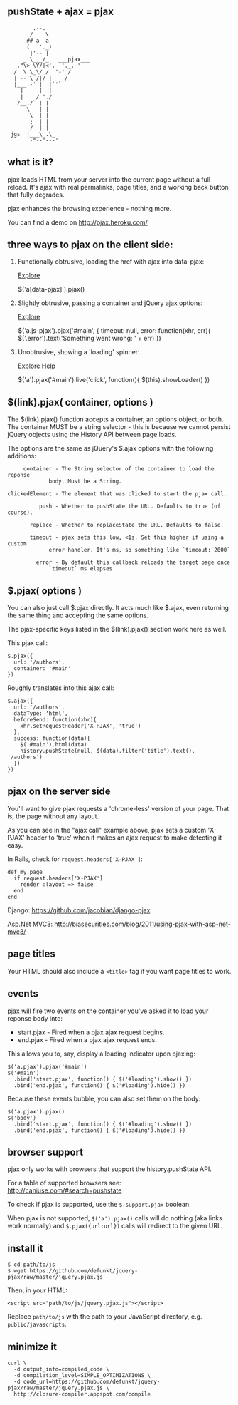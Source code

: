 ## pushState + ajax = pjax

            .--.
           /    \
          ## a  a
          (   '._)
           |'-- |
         _.\___/_   ___pjax___
       ."\> \Y/|<'.  '._.-'
      /  \ \_\/ /  '-' /
      | --'\_/|/ |   _/
      |___.-' |  |`'`
        |     |  |
        |    / './
       /__./` | |
          \   | |
           \  | |
           ;  | |
           /  | |
     jgs  |___\_.\_
          `-"--'---'


## what is it?

pjax loads HTML from your server into the current page
without a full reload. It's ajax with real permalinks,
page titles, and a working back button that fully degrades.

pjax enhances the browsing experience - nothing more.

You can find a demo on <http://pjax.heroku.com/>


## three ways to pjax on the client side:

1. Functionally obtrusive, loading the href with ajax into data-pjax:

    <a href='/explore' data-pjax='#main'>Explore</a>
    
    $('a[data-pjax]').pjax()


2. Slightly obtrusive, passing a container and jQuery ajax options:

    <a href='/explore' class='js-pjax'>Explore</a>
        
    $('a.js-pjax').pjax('#main', { timeout: null, error: function(xhr, err){
      $('.error').text('Something went wrong: ' + err)
    })


3. Unobtrusive, showing a 'loading' spinner:

    <div id='main'>
      <div class='loader' style='display:none'><img src='spin.gif'></div>
      <div class='tabs'>
        <a href='/explore'>Explore</a>
        <a href='/help'>Help</a>
      </div>
    </div>
     
    $('a').pjax('#main').live('click', function(){
      $(this).showLoader()
    })


## $(link).pjax( container, options )

The $(link).pjax() function accepts a container, an options object,
or both. The container MUST be a string selector - this is because we
cannot persist jQuery objects using the History API between page loads.

The options are the same as jQuery's $.ajax options with the
following additions:

         container - The String selector of the container to load the reponse
                 body. Must be a String.

    clickedElement - The element that was clicked to start the pjax call.

              push - Whether to pushState the URL. Defaults to true (of course).

           replace - Whether to replaceState the URL. Defaults to false.

           timeout - pjax sets this low, <1s. Set this higher if using a custom
                 error handler. It's ms, so something like `timeout: 2000`

             error - By default this callback reloads the target page once
                 `timeout` ms elapses.


## $.pjax( options )

You can also just call $.pjax directly. It acts much like $.ajax, even
returning the same thing and accepting the same options.

The pjax-specific keys listed in the $(link).pjax() section work here
as well.

This pjax call:

    $.pjax({
      url: '/authors',
      container: '#main'
    })

Roughly translates into this ajax call:

    $.ajax({
      url: '/authors',
      dataType: 'html',
      beforeSend: function(xhr){
        xhr.setRequestHeader('X-PJAX', 'true')
      },
      success: function(data){
        $('#main').html(data)
        history.pushState(null, $(data).filter('title').text(), '/authors')
      })
    })


## pjax on the server side

You'll want to give pjax requests a 'chrome-less' version of your page.
That is, the page without any layout.

As you can see in the "ajax call" example above, pjax sets a custom 'X-PJAX'
header to 'true' when it makes an ajax request to make detecting it easy.

In Rails, check for `request.headers['X-PJAX']`:

    def my_page
      if request.headers['X-PJAX']
        render :layout => false
      end
    end

Django: <https://github.com/jacobian/django-pjax>

Asp.Net MVC3: <http://biasecurities.com/blog/2011/using-pjax-with-asp-net-mvc3/>


## page titles

Your HTML should also include a `<title>` tag if you want page titles to work.


## events

pjax will fire two events on the container you've asked it to load your
reponse body into:

* start.pjax - Fired when a pjax ajax request begins.
* end.pjax   - Fired when a pjax ajax request ends.

This allows you to, say, display a loading indicator upon pjaxing:

    $('a.pjax').pjax('#main')
    $('#main')
      .bind('start.pjax', function() { $('#loading').show() })
      .bind('end.pjax', function() { $('#loading').hide() })

Because these events bubble, you can also set them on the body:

    $('a.pjax').pjax()
    $('body')
      .bind('start.pjax', function() { $('#loading').show() })
      .bind('end.pjax', function() { $('#loading').hide() })


## browser support

pjax only works with browsers that support the history.pushState API.

For a table of supported browsers see: <http://caniuse.com/#search=pushstate>

To check if pjax is supported, use the `$.support.pjax` boolean.

When pjax is not supported, `$('a').pjax()` calls will do nothing (aka links
work normally) and `$.pjax({url:url})` calls will redirect to the given URL.


## install it

    $ cd path/to/js
    $ wget https://github.com/defunkt/jquery-pjax/raw/master/jquery.pjax.js

Then, in your HTML:

    <script src="path/to/js/jquery.pjax.js"></script> 

Replace `path/to/js` with the path to your JavaScript directory,
e.g. `public/javascripts`.


## minimize it

    curl \
      -d output_info=compiled_code \
      -d compilation_level=SIMPLE_OPTIMIZATIONS \
      -d code_url=https://github.com/defunkt/jquery-pjax/raw/master/jquery.pjax.js \
      http://closure-compiler.appspot.com/compile
